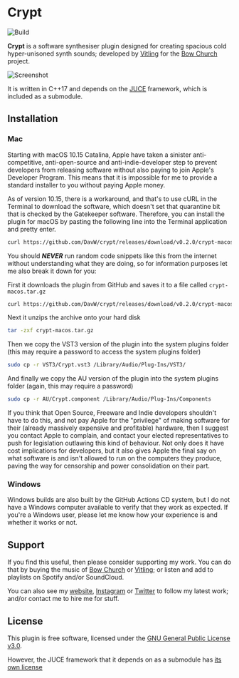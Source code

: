 
# Crypt
![Build](https://github.com/DavW/crypt/workflows/Build/badge.svg)

**Crypt** is a software synthesiser plugin designed for creating spacious cold hyper-unisoned
synth sounds; developed by [Vitling](https://www.vitling.xyz) for the [Bow Church](http://bowchurch.bandcamp.com/) project.

![Screenshot](https://github.com/DavW/crypt/blob/main/screenshot.jpg?raw=true)

It is written in C++17 and depends on the [JUCE](https://github.com/juce-framework/JUCE) framework, which is
included as a submodule.

## Installation

### Mac

Starting with macOS 10.15 Catalina, Apple have taken a sinister anti-competitive, anti-open-source and anti-indie-developer step to prevent
developers from releasing software without also paying to join Apple's Developer Program. This means that it is impossible
for me to provide a standard installer to you without paying Apple money.

As of version 10.15, there is a workaround, and that's to use cURL in the Terminal to download the software, which doesn't
set that quarantine bit that is checked by the Gatekeeper software. Therefore, you can install the plugin for macOS by
pasting the following line into the Terminal application and pretty enter.

```sh
curl https://github.com/DavW/crypt/releases/download/v0.2.0/crypt-macos-0.2.0.tar.gz --output crypt-macos.tar.gz && tar -zxf crypt-macos.tar.gz && sudo cp -r VST3/Crypt.vst3 /Library/Audio/Plug-Ins/VST3/ && sudo cp -r AU/Crypt.component /Library/Audio/Plug-Ins/Components
```
You should ***NEVER*** run random code snippets like this from the internet without understanding what they are doing, so for information purposes let me also break it down for you:

First it downloads the plugin from GitHub and saves it to a file called `crypt-macos.tar.gz`
```sh
curl https://github.com/DavW/crypt/releases/download/v0.2.0/crypt-macos-0.2.0.tar.gz --output crypt-macos.tar.gz
```

Next it unzips the archive onto your hard disk
```sh
tar -zxf crypt-macos.tar.gz
```

Then we copy the VST3 version of the plugin into the system plugins folder (this may require a password to access the system plugins folder)
```sh
sudo cp -r VST3/Crypt.vst3 /Library/Audio/Plug-Ins/VST3/
```

And finally we copy the AU version of the plugin into the system plugins folder (again, this may require a password)
```sh
sudo cp -r AU/Crypt.component /Library/Audio/Plug-Ins/Components
```

If you think that Open Source, Freeware and Indie developers shouldn't have to do this, and not pay Apple for the "privilege" of making software
for their (already massively expensive and profitable) hardware, then I suggest you contact Apple to complain, and contact your elected representatives
to push for legislation outlawing this kind of behaviour. Not only does it have cost implications for developers, but it also gives Apple the final
say on what software is and isn't allowed to run on the computers they produce, paving the way for censorship and power consolidation on their part.

### Windows

Windows builds are also built by the GitHub Actions CD system, but I do not have a Windows computer available to verify that they work
as expected. If you're a Windows user, please let me know how your experience is and whether it works or not.

## Support

If you find this useful, then please consider supporting my work. You can do that by buying the music of [Bow Church](https://bowchurch.bandcamp.com)
or [Vitling](https://vitling.bandcamp.com); or listen and add to playlists on Spotify and/or SoundCloud.

You can also see my [website](https://www.vitling.xyz), [Instagram](https://instagram.com/vvitling) or [Twitter](https://twitter.com/vvitling) to follow
my latest work; and/or contact me to hire me for stuff.

## License

This plugin is free software, licensed under the [GNU General Public License v3.0](https://www.gnu.org/licenses/gpl-3.0.html). 

However, the JUCE framework that it depends on as a submodule has [its own license](https://github.com/juce-framework/JUCE/blob/master/LICENSE.md)